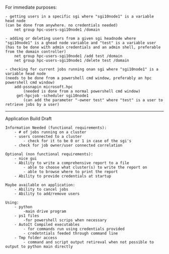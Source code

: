 For immediate purposes:
	
	- getting users in a specific sgi where "sgi10node1" is a variable head node 
	(can be done from anywhere. no credentials needed)
		net group hpc-users-sgi10node1 /domain
		
	- adding or deleting users from a given sgi headnode where "sgi10node1" is a ghead node variable and "test" is a variable user
	(has to be done with admin credentials and an admin shell, preferable from the domain controller)
		net group hpc-users-sgi10node1 /add test /domain
		net group hpc-users-sgi10node1 /delete test /domain
		
	- checking for current jobs running onan sgi where "sgi10node1" is a variable head node
	(needs to be done from a powershell cmd window, preferably an hpc powershell cmd window)
		add-pssnapin microsoft.hpc
			(needed is done from a normal powershell cmd window)
		 get-hpcjob -scheduler sgi10node1
			(can add the parameter "-owner test" where "test" is a user to retrieve jobs by a user)
			
--------------------------------------------------------------------------------------------------------------------------------------------------------------------------------------
			
Application Build Draft

	Information Needed (functional requirements):
		- # of jobs running on a cluster
		- users connected to a cluster
			- check for it to be 0 or 1 in case of the sgi's
		- check for job owner/user connected correlation
		
	Optional (non functional requirements):
		- nice gui
		- Ability to write a comprehensive report to a file
			- able to choose what cluster(s) to write the report on
			- able to browse where to print the report
		- Ability to provide credentials at startup
		
	Maybe available on application:
		- Ability to cancel jobs
		- Ability to add/remove users
		
	Using:
		- python
			-main drive program
		- ps1 files 
			-for powershell scrips when necessary
		- AutoIt Compiled executables
			- for commands run using credentials provided
			- credetntials feeded through command line
		- Tmp folder access
			- command and script output retireval when not possible to output to python main directly

